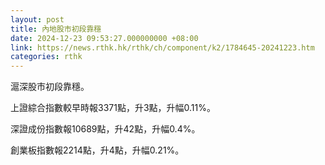 ```yaml
---
layout: post
title: 內地股市初段靠穩
date: 2024-12-23 09:53:27.000000000 +08:00
link: https://news.rthk.hk/rthk/ch/component/k2/1784645-20241223.htm
categories: rthk
---
```


滬深股市初段靠穩。

上證綜合指數較早時報3371點，升3點，升幅0.11%。

深證成份指數報10689點，升42點，升幅0.4%。

創業板指數報2214點，升4點，升幅0.21%。
